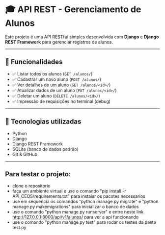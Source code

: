 # 🎓 API REST - Gerenciamento de Alunos

Este projeto é uma API RESTful simples desenvolvida com **Django** e **Django REST Framework** para gerenciar registros de alunos.

---

## 📌 Funcionalidades

- ✅ Listar todos os alunos (`GET /alunos/`)
- ✅ Cadastrar um novo aluno (`POST /alunos/`)
- ✅ Ver detalhes de um aluno (`GET /alunos/<id>/`)
- ✅ Atualizar dados de um aluno (`PUT /alunos/<id>/`)
- ✅ Deletar um aluno (`DELETE /alunos/<id>/`)
- ✅ Impressão de requisições no terminal (debug)

---

## 🚀 Tecnologias utilizadas

- Python 
- Django 
- Django REST Framework
- SQLite (banco de dados padrão)
- Git & GitHub

---

## Para testar o projeto:
- clone o repositorio
- faça um ambiente virtual e use o comando "pip install -r API_CEOS\requirements.txt" para instalar os pacotes necessarios
- use em sequencia os comandos "python manage.py migrate" e "python manage.py makemigrations" para inicializar o banco de dados
- use o comando "python manage.py runserver" e entre neste link http://127.0.0.1:8000/api/v1/alunos/ para ver a api funcionando
- use o comando "python manage.py test" para rodar os testes da pasta test.py